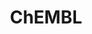 ---
layout: default
bigquery: https://console.cloud.google.com/bigquery?p=patents-public-data&d=ebi_chembl&page=dataset
citation: '"The ChEMBL database in 2017." Anna Gaulton, Anne Hersey, Michał Nowotka,
  A Patrícia Bento, Jon Chambers, David Mendez, Prudence Mutowo, Francis Atkinson,
  Louisa J Bellis, Elena Cibrián-Uhalte, Mark Davies, Nathan Dedman, Anneli Karlsson,
  María Paula Magariños, John P Overington, George Papadatos, Ines Smit, Andrew R
  Leach Nucleic acids Research (2017) 45 (Database Issue), D945-D954'
contributors: European Bioinformatics Institute
cost: None
description: ChEMBL Data is a manually curated database of small molecules used in
  drug discovery, including information about existing patented drugs.
documentation: 'schema: https://www.ebi.ac.uk/chembl/db_schema


  '
last_edit: 04/07/2022, 19:53:23
location: https://console.cloud.google.com/marketplace/product/google_patents_public_datasets/chembl
maintained_by: EMBL-EBI, an outstation of European Molecular Biology Laboratory
related_publications: '

  ChEMBL: towards direct deposition of bioassay data.


  Mendez D, Gaulton A, Bento AP, Chambers J, De Veij M, Félix E, Magariños MP, Mosquera
  JF, Mutowo P, Nowotka M, Gordillo-Marañón M, Hunter F, Junco L, Mugumbate G, Rodriguez-Lopez
  M, Atkinson F, Bosc N, Radoux CJ, Segura-Cabrera A, Hersey A, Leach AR.


  — Nucleic Acids Res. 2019; 47(D1):D930-D940. doi: 10.1093/nar/gky1075

  '
schema_fields:
- mol_hrac_id
- le
- indication_class
- ingredient
- patent_id
- stat
- parameter_type
- patent_use_code
- inorganic_flag
- trade_name
- assay_type
- availability_type
- target_desc
- published_relation
- selectivity_comment
- mc_target_type
- std_act_id
- drugind_id
- mol_irac_id
- acd_logp
- usan_stem
- cell_description
- mol_frac_id
- dosed_ingredient
- domain_name
- prodrug
- protclasssyn_id
- pchembl_value
- cell_id
- protein_class_id
- mw_freebase
- l1
- curated_by
- assay_tissue
- cell_name
- polymer_flag
- pathway_key
- alert_set_id
- relationship
- molregno
- targrel_id
- data_validity_comment
- level3
- caloha_id
- standard_inchi
- irac_code
- compsyn_id
- psa
- molfile
- set_name
- abstract
- src_short_name
- short_name
- published_type
- structure_type
- oc_id
- met_conversion
- canonical_smiles
- molecular_mechanism
- standard_upper_value
- label
- syn_type
- delist_flag
- previous_company
- compound_name
- drug_record_id
- assay_cell_type
- annotation
- patent_expire_date
- confidence_score
- issue
- end_position
- met_id
- target_type
- domain_description
- doc_type
- site_residues
- sequence_md5sum
- assay_organism
- prediction_method
- bto_id
- db_version
- level3_description
- year
- parent_go_id
- domain_id
- natural_product
- ref_type
- chebi_par_id
- cell_source_organism
- authors
- warning_country
- parameter_value
- warning_year
- name
- qudt_units
- curation_comment
- mw_monoisotopic
- ddd_admr
- assay_test_type
- tid
- research_stem
- warning_type
- standard_text_value
- cpd_str_alert_id
- therapeutic_flag
- cellosaurus_id
- country
- efo_term
- submission_date
- idx
- synonyms
- assay_strain
- alogp
- level2_description
- rtb
- version
- dosage_form
- max_phase_for_ind
- full_molformula
- standard_inchi_key
- topical
- updated_on
- withdrawn_flag
- assay_source
- warning_id
- start_position
- l5
- entity_id
- molecular_species
- hrac_code
- record_id
- published_units
- downgraded
- assay_category
- last_active
- clo_id
- sei
- uo_units
- mc_tax_id
- standard_relation
- nda_type
- bao_endpoint
- source
- heavy_atoms
- priority
- description
- level5
- tid_fixed
- ref_id
- standard_units
- journal
- stem
- tbl
- acd_most_apka
- atc_code
- bao_id
- target_mapping
- rgid
- text_value
- first_in_class
- standard_value
- molsyn_id
- log_id
- cell_ontology_id
- patent_no
- metref_id
- mc_target_name
- comments
- mutation
- updated_by
- acd_logd
- as_id
- alert_name
- smid
- chembl_id
- sitecomp_id
- l2
- protein_class_desc
- normal_range_min
- who_name
- res_stem_id
- source_domain_id
- activity_count
- class_level
- related_tid
- activity_id
- comp_class_id
- disease_efficacy
- relationship_desc
- relation
- applicant_full_name
- doc_id
- ap_id
- qed_weighted
- withdrawn_reason
- usan_stem_definition
- enzyme_name
- value
- co_stem_id
- pref_name
- go_id
- route
- bao_format
- predbind_id
- stem_class
- domain_type
- level2
- type
- ass_cls_map_id
- hba_lipinski
- status
- src_id
- pathway_id
- active_ingredient
- l6
- first_page
- withdrawn_country
- hba
- standard_type
- pubmed_id
- cell_source_tax_id
- full_mwt
- acd_most_bpka
- toid
- withdrawn_year
- site_id
- warning_description
- title
- action_type
- level1_description
- protein_class_synonym
- frac_code
- level4
- strength
- mecref_id
- homologue
- class_type
- mc_target_accession
- cl_lincs_id
- warnref_id
- definition
- assay_param_id
- hbd_lipinski
- substrate_record_id
- compound_key
- assay_tax_id
- formulation_id
- targcomp_id
- actsm_id
- parent_id
- uberon_id
- potential_duplicate
- entity_type
- biocomp_id
- enzyme_tid
- path
- metabolite_record_id
- chirality
- assay_class_id
- units
- component_type
- indref_id
- mec_id
- black_box_warning
- warning_class
- bei
- frac_class_id
- src_description
- cx_most_apka
- cidx
- l4
- major_class
- creation_date
- compd_id
- relationship_type
- ddd_value
- job_id
- orig_description
- ridx
- assay_subcellular_fraction
- molecule_type
- subgroup
- mesh_heading
- activity_comment
- cx_logd
- num_ro5_violations
- drug_substance_flag
- who_extra
- aidx
- component_synonym
- usan_substem
- ref_url
- doi
- upper_value
- l7
- mesh_id
- mol_atc_id
- species_group_flag
- hbd
- aspect
- first_approval
- result_flag
- assay_id
- binding_site_comment
- sequence
- ddd_units
- standard_flag
- cx_most_bpka
- mc_organism
- withdrawn_class
- innovator_company
- helm_notation
- normal_range_max
- met_comment
- isoform
- mechanism_of_action
- oral
- cell_source_tissue
- usan_year
- last_page
- direct_interaction
- site_name
- lle
- approval_date
- num_lipinski_ro5_violations
- db_source
- ad_type
- comp_go_id
- accession
- company
- ddd_id
- product_id
- confidence
- assay_desc
- tax_id
- variant_id
- irac_class_id
- usan_stem_id
- organism
- mechanism_comment
- efo_id
- src_assay_id
- prod_pat_id
- parent_molregno
- alert_id
- smarts
- parent_type
- num_alerts
- volume
- l8
- hrac_class_id
- src_compound_id
- ddd_comment
- l3
- tissue_id
- ro3_pass
- max_phase
- published_value
- drug_product_flag
- component_id
- level1
- cx_logp
- active_molregno
- level4_description
- aromatic_rings
- publication_number
- parenteral
shortname: chembl
tags:
- biotechnology
- health
- chemical
- bioinformatics
- medical
terms_of_use: CC BY-SA 3.0
title: ChEMBL
uuid: e232a192-965c-4ec9-904c-155b6dfe56c5
---